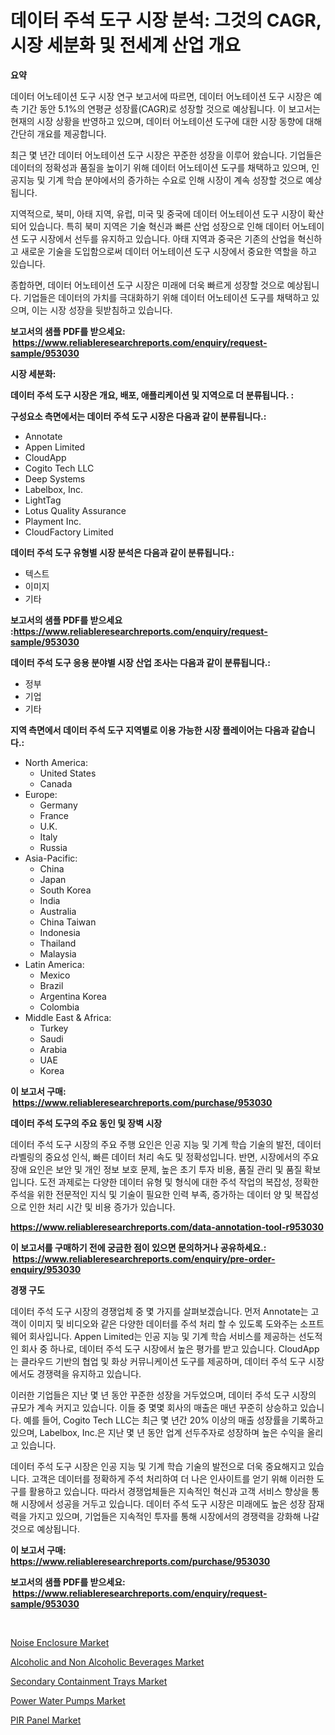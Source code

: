 <p><h1>데이터 주석 도구 시장 분석: 그것의 CAGR, 시장 세분화 및 전세계 산업 개요</h1></p><p><strong>요약</strong></p>
<p><p>데이터 어노테이션 도구 시장 연구 보고서에 따르면, 데이터 어노테이션 도구 시장은 예측 기간 동안 5.1%의 연평균 성장률(CAGR)로 성장할 것으로 예상됩니다. 이 보고서는 현재의 시장 상황을 반영하고 있으며, 데이터 어노테이션 도구에 대한 시장 동향에 대해 간단히 개요를 제공합니다.</p><p>최근 몇 년간 데이터 어노테이션 도구 시장은 꾸준한 성장을 이루어 왔습니다. 기업들은 데이터의 정확성과 품질을 높이기 위해 데이터 어노테이션 도구를 채택하고 있으며, 인공지능 및 기계 학습 분야에서의 증가하는 수요로 인해 시장이 계속 성장할 것으로 예상됩니다.</p><p>지역적으로, 북미, 아태 지역, 유럽, 미국 및 중국에 데이터 어노테이션 도구 시장이 확산되어 있습니다. 특히 북미 지역은 기술 혁신과 빠른 산업 성장으로 인해 데이터 어노테이션 도구 시장에서 선두를 유지하고 있습니다. 아태 지역과 중국은 기존의 산업을 혁신하고 새로운 기술을 도입함으로써 데이터 어노테이션 도구 시장에서 중요한 역할을 하고 있습니다.</p><p>종합하면, 데이터 어노테이션 도구 시장은 미래에 더욱 빠르게 성장할 것으로 예상됩니다. 기업들은 데이터의 가치를 극대화하기 위해 데이터 어노테이션 도구를 채택하고 있으며, 이는 시장 성장을 뒷받침하고 있습니다.</p></p>
<p><strong>보고서의 샘플 PDF를 받으세요: &nbsp;<a href="https://www.reliableresearchreports.com/enquiry/request-sample/953030">https://www.reliableresearchreports.com/enquiry/request-sample/953030</a></strong></p>
<p><strong>시장 세분화:</strong></p>
<p><strong> 데이터 주석 도구 시장은 개요, 배포, 애플리케이션 및 지역으로 더 분류됩니다. :</strong></p>
<p><strong>구성요소 측면에서는 데이터 주석 도구 시장은 다음과 같이 분류됩니다.:</strong></p>
<p><ul><li>Annotate</li><li>Appen Limited</li><li>CloudApp</li><li>Cogito Tech LLC</li><li>Deep Systems</li><li>Labelbox, Inc.</li><li>LightTag</li><li>Lotus Quality Assurance</li><li>Playment Inc.</li><li>CloudFactory Limited</li></ul></p>
<p><strong> 데이터 주석 도구 유형별 시장 분석은 다음과 같이 분류됩니다.:</strong></p>
<p><ul><li>텍스트</li><li>이미지</li><li>기타</li></ul></p>
<p><strong>보고서의 샘플 PDF를 받으세요 :<a href="https://www.reliableresearchreports.com/enquiry/request-sample/953030">https://www.reliableresearchreports.com/enquiry/request-sample/953030</a></strong></p>
<p><strong> 데이터 주석 도구 응용 분야별 시장 산업 조사는 다음과 같이 분류됩니다.:</strong></p>
<p><ul><li>정부</li><li>기업</li><li>기타</li></ul></p>
<p><strong>지역 측면에서 데이터 주석 도구 지역별로 이용 가능한 시장 플레이어는 다음과 같습니다.:</strong></p>
<p><ul>
    <li>
        North America:
        <ul>
            <li>United States</li>
            <li>Canada</li>
        </ul>
    </li>
    <li>
        Europe:
        <ul>
            <li>Germany</li>
            <li>France</li>
            <li>U.K.</li>
            <li>Italy</li>
            <li>Russia</li>
        </ul>
    </li>
    <li>
        Asia-Pacific:
        <ul>
            <li>China</li>
            <li>Japan</li>
            <li>South Korea</li>
            <li>India</li>
            <li>Australia</li>
            <li>China Taiwan</li>
            <li>Indonesia</li>
            <li>Thailand</li>
            <li>Malaysia</li>
        </ul>
    </li>
    <li>
        Latin America:
        <ul>
            <li>Mexico</li>
            <li>Brazil</li>
            <li>Argentina Korea</li>
            <li>Colombia</li>
        </ul>
    </li>
    <li>
        Middle East & Africa:
        <ul>
            <li>Turkey</li>
            <li>Saudi</li>
            <li>Arabia</li>
            <li>UAE</li>
            <li>Korea</li>
        </ul>
    </li>
    </ul></p>
<p><strong>이 보고서 구매: &nbsp;<a href="https://www.reliableresearchreports.com/purchase/953030">https://www.reliableresearchreports.com/purchase/953030</a></strong></p>
<p><strong>데이터 주석 도구의 주요 동인 및 장벽 시장</strong></p>
<p><p>데이터 주석 도구 시장의 주요 주행 요인은 인공 지능 및 기계 학습 기술의 발전, 데이터 라벨링의 중요성 인식, 빠른 데이터 처리 속도 및 정확성입니다. 반면, 시장에서의 주요 장애 요인은 보안 및 개인 정보 보호 문제, 높은 초기 투자 비용, 품질 관리 및 품질 확보입니다. 도전 과제로는 다양한 데이터 유형 및 형식에 대한 주석 작업의 복잡성, 정확한 주석을 위한 전문적인 지식 및 기술이 필요한 인력 부족, 증가하는 데이터 양 및 복잡성으로 인한 처리 시간 및 비용 증가가 있습니다.</p></p>
<p><strong><a href="https://www.reliableresearchreports.com/data-annotation-tool-r953030">https://www.reliableresearchreports.com/data-annotation-tool-r953030</a></strong></p>
<p><strong>이 보고서를 구매하기 전에 궁금한 점이 있으면 문의하거나 공유하세요.: &nbsp;<a href="https://www.reliableresearchreports.com/enquiry/pre-order-enquiry/953030">https://www.reliableresearchreports.com/enquiry/pre-order-enquiry/953030</a></strong></p>
<p><strong>경쟁 구도</strong></p>
<p><p>데이터 주석 도구 시장의 경쟁업체 중 몇 가지를 살펴보겠습니다. 먼저 Annotate는 고객이 이미지 및 비디오와 같은 다양한 데이터를 주석 처리 할 수 있도록 도와주는 소프트웨어 회사입니다. Appen Limited는 인공 지능 및 기계 학습 서비스를 제공하는 선도적인 회사 중 하나로, 데이터 주석 도구 시장에서 높은 평가를 받고 있습니다. CloudApp는 클라우드 기반의 협업 및 화상 커뮤니케이션 도구를 제공하며, 데이터 주석 도구 시장에서도 경쟁력을 유지하고 있습니다.</p><p>이러한 기업들은 지난 몇 년 동안 꾸준한 성장을 거두었으며, 데이터 주석 도구 시장의 규모가 계속 커지고 있습니다. 이들 중 몇몇 회사의 매출은 매년 꾸준히 상승하고 있습니다. 예를 들어, Cogito Tech LLC는 최근 몇 년간 20% 이상의 매출 성장률을 기록하고 있으며, Labelbox, Inc.은 지난 몇 년 동안 업계 선두주자로 성장하며 높은 수익을 올리고 있습니다.</p><p>데이터 주석 도구 시장은 인공 지능 및 기계 학습 기술의 발전으로 더욱 중요해지고 있습니다. 고객은 데이터를 정확하게 주석 처리하여 더 나은 인사이트를 얻기 위해 이러한 도구를 활용하고 있습니다. 따라서 경쟁업체들은 지속적인 혁신과 고객 서비스 향상을 통해 시장에서 성공을 거두고 있습니다. 데이터 주석 도구 시장은 미래에도 높은 성장 잠재력을 가지고 있으며, 기업들은 지속적인 투자를 통해 시장에서의 경쟁력을 강화해 나갈 것으로 예상됩니다.</p></p>
<p><strong>이 보고서 구매: &nbsp; <a href="https://www.reliableresearchreports.com/purchase/953030">https://www.reliableresearchreports.com/purchase/953030</a></strong></p>
<p><strong>보고서의 샘플 PDF를 받으세요: &nbsp;<a href="https://www.reliableresearchreports.com/enquiry/request-sample/953030">https://www.reliableresearchreports.com/enquiry/request-sample/953030</a></strong><strong></strong></p>
<p>&nbsp;</p>
<p><p><a href="https://github.com/julyju69/Market-Research-Report-List-2/blob/main/noise-enclosure-market.md">Noise Enclosure Market</a></p><p><a href="https://www.linkedin.com/pulse/alcoholic-non-beverages-market-exploring-share-trends-future-ki7he?trackingId=ClCTHkD9NkRXL49f47ObWg%3D%3D">Alcoholic and Non Alcoholic Beverages Market</a></p><p><a href="https://issuu.com/reportprime-2/docs/secondary-containment-trays-market-size-2030.pptx">Secondary Containment Trays Market</a></p><p><a href="https://github.com/gdfhhhj/Market-Research-Report-List-4/blob/main/power-water-pumps-market.md">Power Water Pumps Market</a></p><p><a href="https://issuu.com/reportprime-2/docs/pir-panel-market-size-2030.pptx">PIR Panel Market</a></p></p>